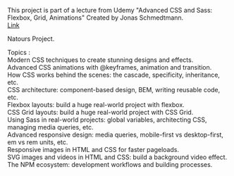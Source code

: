This project is part of a lecture from Udemy "Advanced CSS and Sass: Flexbox, Grid, Animations" Created by Jonas Schmedtmann.  
[Link](https://www.udemy.com/course/advanced-css-and-sass/)

Natours Project.

Topics :  
Modern CSS techniques to create stunning designs and effects.  
Advanced CSS animations with @keyframes, animation and transition.  
How CSS works behind the scenes: the cascade, specificity, inheritance, etc.  
CSS architecture: component-based design, BEM, writing reusable code, etc.  
Flexbox layouts: build a huge real-world project with flexbox.  
CSS Grid layouts: build a huge real-world project with CSS Grid.  
Using Sass in real-world projects: global variables, architecting CSS, managing media queries, etc.  
Advanced responsive design: media queries, mobile-first vs desktop-first, em vs rem units, etc.  
Responsive images in HTML and CSS for faster pageloads.  
SVG images and videos in HTML and CSS: build a background video effect.  
The NPM ecosystem: development workflows and building processes.  
